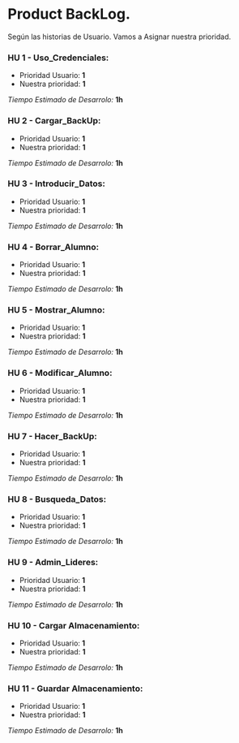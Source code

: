 # Product BackLog.

Según las historias de Usuario. Vamos a Asignar nuestra prioridad.

### HU 1 - Uso_Credenciales:
- Prioridad Usuario: **1**
- Nuestra prioridad: **1**

_Tiempo Estimado de Desarrolo:_ **1h** 

### HU 2 - Cargar_BackUp:
- Prioridad Usuario: **1**
- Nuestra prioridad: **1**

_Tiempo Estimado de Desarrolo:_ **1h**

### HU 3 - Introducir_Datos:
- Prioridad Usuario: **1**
- Nuestra prioridad: **1**

_Tiempo Estimado de Desarrolo:_ **1h**

### HU 4 - Borrar_Alumno:
- Prioridad Usuario: **1**
- Nuestra prioridad: **1**

_Tiempo Estimado de Desarrolo:_ **1h**

### HU 5 - Mostrar_Alumno:
- Prioridad Usuario: **1**
- Nuestra prioridad: **1**

_Tiempo Estimado de Desarrolo:_ **1h**

### HU 6 - Modificar_Alumno:
- Prioridad Usuario: **1**
- Nuestra prioridad: **1**

_Tiempo Estimado de Desarrolo:_ **1h** 

### HU 7 - Hacer_BackUp:
- Prioridad Usuario: **1**
- Nuestra prioridad: **1**

_Tiempo Estimado de Desarrolo:_ **1h** 

### HU 8 - Busqueda_Datos:
- Prioridad Usuario: **1**
- Nuestra prioridad: **1**

_Tiempo Estimado de Desarrolo:_ **1h**

### HU 9 - Admin_Lideres:
- Prioridad Usuario: **1**
- Nuestra prioridad: **1**

_Tiempo Estimado de Desarrolo:_ **1h** 

### HU 10 - Cargar Almacenamiento:
- Prioridad Usuario: **1**
- Nuestra prioridad: **1**

_Tiempo Estimado de Desarrolo:_ **1h** 

### HU 11 -  Guardar Almacenamiento:
- Prioridad Usuario: **1**
- Nuestra prioridad: **1**

_Tiempo Estimado de Desarrolo:_ **1h**

